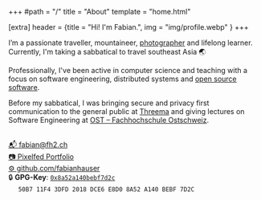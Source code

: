 +++
#path = "/"
title = "About"
template = "home.html"

[extra]
header = {title = "Hi! I'm Fabian.", img = "img/profile.webp" }
+++

I’m a passionate traveller, mountaineer, [photographer](https://portfolio.pixelfed.social/fabianhauser) and lifelong learner.
Currently, I'm taking a sabbatical to travel southeast Asia 🌏

Professionally, I've been active in computer science and teaching with a focus on software engineering, distributed systems and [open source software](./projects).

Before my sabbatical, I was bringing secure and privacy first communication to the general public at [Threema](https://threema.ch/)
and giving lectures on Software Engineering at [OST – Fachhochschule Ostschweiz](https://www.ost.ch/).  
&nbsp;

[📬 fabian@fh2.ch](mailto:fabian@fh2.ch)  
[📷 Pixelfed Portfolio](https://portfolio.pixelfed.social/fabianhauser)  
[⚙️  github.com/fabianhauser](https://github.com/fabianhauser)  
🔒 **GPG-Key**: [`0x8a52a140bebf7d2c`](https://keys.openpgp.org/search?q=fabian%40fh2.ch)  
&nbsp;&nbsp;&nbsp;&nbsp; `50B7 11F4 3DFD 2018 DCE6 E8D0 8A52 A140 BEBF 7D2C`
